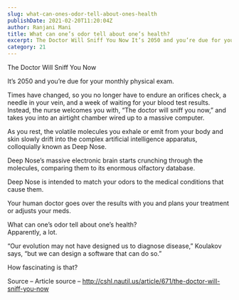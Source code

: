 ```yaml
---
slug: what-can-ones-odor-tell-about-ones-health
publishDate: 2021-02-20T11:20:04Z
author: Ranjani Mani
title: What can one’s odor tell about one’s health? 
excerpt: The Doctor Will Sniff You Now It’s 2050 and you’re due for your monthly physical exam. Times have changed, so you no longer have to endure an orifices check, a needle in your vein, and a week of waiting for your blood test results.Instead, the nurse welcomes you with, “The doctor will sniff you now,”  ... 
category: 21
---
```


The Doctor Will Sniff You Now

It’s 2050 and you’re due for your monthly physical exam.

Times have changed, so you no longer have to endure an orifices check, a needle in your vein, and a week of waiting for your blood test results.  
Instead, the nurse welcomes you with, “The doctor will sniff you now,” and takes you into an airtight chamber wired up to a massive computer.

As you rest, the volatile molecules you exhale or emit from your body and skin slowly drift into the complex artificial intelligence apparatus, colloquially known as Deep Nose.

Deep Nose’s massive electronic brain starts crunching through the molecules, comparing them to its enormous olfactory database.

Deep Nose is intended to match your odors to the medical conditions that cause them.

Your human doctor goes over the results with you and plans your treatment or adjusts your meds.

What can one’s odor tell about one’s health?  
Apparently, a lot.

“Our evolution may not have designed us to diagnose disease,” Koulakov says, “but we can design a software that can do so.”

How fascinating is that?

Source – Article source – <http://cshl.nautil.us/article/671/the-doctor-will-sniff-you-now>